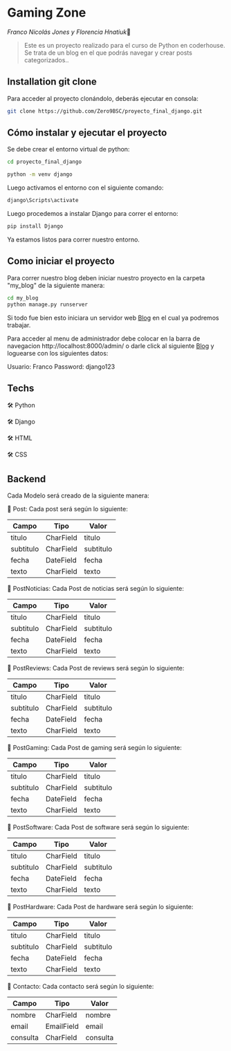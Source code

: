 # Gaming Zone

*Franco Nicolás Jones y Florencia Hnatiuk*👋

> Este es un proyecto realizado para el curso de Python en coderhouse. Se trata de un blog en el que podrás navegar y crear posts categorizados..

## Installation git clone

Para acceder al proyecto clonándolo, deberás ejecutar en consola: 
```sh
git clone https://github.com/Zero9BSC/proyecto_final_django.git
```
## Cómo instalar y ejecutar el proyecto
Se debe crear el entorno virtual de python:

```cmd
cd proyecto_final_django

python -m venv django
```
Luego activamos el entorno con el siguiente comando:
```cmd
django\Scripts\activate
```

Luego procedemos a instalar Django para correr el entorno:
```cmd
pip install Django
```
Ya estamos listos para correr nuestro entorno.

## Como iniciar el proyecto
Para correr nuestro blog deben iniciar nuestro proyecto en la carpeta "my_blog" de la siguiente manera:
```cmd
cd my_blog
python manage.py runserver
```

Si todo fue bien esto iniciara un servidor web [Blog](http://localhost:8000) en el cual ya podremos trabajar.

Para acceder al menu de administrador debe colocar en la barra de navegacion http://localhost:8000/admin/ o darle click al siguiente [Blog](http://localhost:8000/admin/) y loguearse con los siguientes datos:

Usuario: Franco
Password: django123

## Techs

🛠️ Python

🛠️ Django

🛠️ HTML

🛠️ CSS


## Backend

Cada Modelo será creado de la siguiente manera: 

🌱 Post: Cada post será según lo siguiente:

|    Campo      |   Tipo        |   Valor       |
| ------------- | ------------- | ------------- |
|    titulo     |   CharField   |   titulo      |
|   subtitulo   |   CharField   |   subtitulo   |
|      fecha    |   DateField   |    fecha      |
|   texto       |   CharField   |   texto       |

🌱 PostNoticias: Cada Post de noticias será según lo siguiente:

|    Campo      |   Tipo        |   Valor       |
| ------------- | ------------- | ------------- |
|    titulo     |   CharField   |   titulo      |
|   subtitulo   |   CharField   |   subtitulo   |
|      fecha    |   DateField   |    fecha      |
|   texto       |   CharField   |   texto       |


🌱 PostReviews: Cada Post de reviews será según lo siguiente:

|    Campo      |   Tipo        |   Valor       |
| ------------- | ------------- | ------------- |
|    titulo     |   CharField   |   titulo      |
|   subtitulo   |   CharField   |   subtitulo   |
|      fecha    |   DateField   |    fecha      |
|   texto       |   CharField   |   texto       |


🌱 PostGaming: Cada Post de gaming será según lo siguiente:

|    Campo      |   Tipo        |   Valor       |
| ------------- | ------------- | ------------- |
|    titulo     |   CharField   |   titulo      |
|   subtitulo   |   CharField   |   subtitulo   |
|      fecha    |   DateField   |    fecha      |
|   texto       |   CharField   |   texto       |

🌱 PostSoftware: Cada Post de software será según lo siguiente:

|    Campo      |   Tipo        |   Valor       |
| ------------- | ------------- | ------------- |
|    titulo     |   CharField   |   titulo      |
|   subtitulo   |   CharField   |   subtitulo   |
|      fecha    |   DateField   |    fecha      |
|   texto       |   CharField   |   texto       |


🌱 PostHardware: Cada Post de hardware será según lo siguiente:

|    Campo      |   Tipo        |   Valor       |
| ------------- | ------------- | ------------- |
|    titulo     |   CharField   |   titulo      |
|   subtitulo   |   CharField   |   subtitulo   |
|      fecha    |   DateField   |    fecha      |
|   texto       |   CharField   |   texto       |


🌱 Contacto: Cada contacto será según lo siguiente:

|    Campo      |   Tipo        |   Valor       |
| ------------- | ------------- | ------------- |
|    nombre     |   CharField   |   nombre      |
|   email       |   EmailField  |   email       |
|   consulta    |   CharField   |    consulta   |
